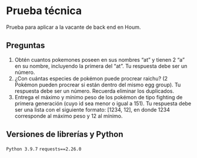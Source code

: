 # Prueba técnica
Prueba para aplicar a la vacante de back end en Houm.

## Preguntas

1. Obtén cuantos pokemones poseen en sus nombres “at” y tienen 2 “a” en su nombre, incluyendo la primera del “at”. Tu respuesta debe ser un número.
2. ¿Con cuántas especies de pokémon puede procrear raichu? (2 Pokémon pueden procrear si están dentro del mismo egg group). Tu respuesta debe ser un número. Recuerda eliminar los duplicados.
3. Entrega el máximo y mínimo peso de los pokémon de tipo fighting de primera generación (cuyo id sea menor o igual a 151). Tu respuesta debe ser una lista con el siguiente formato: [1234, 12], en donde 1234 corresponde al máximo peso y 12 al mínimo.

##  Versiones de librerías y Python
`Python 3.9.7`
`requests==2.26.0`

